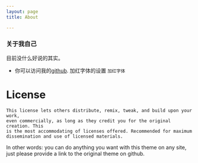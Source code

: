 ```yaml
---
layout: page 
title: About

---
```


### 关于我自己

目前没什么好说的其实。

* 你可以访问我的[github](https://github.com/JackRyannn).
加红字体的设置 `加红字体`

License
=======

    This license lets others distribute, remix, tweak, and build upon your work,
    even commercially, as long as they credit you for the original creation. This
    is the most accommodating of licenses offered. Recommended for maximum
    dissemination and use of licensed materials.

In other words: you can do anything you want with this theme on any site, just please
provide a link to the original theme on github.